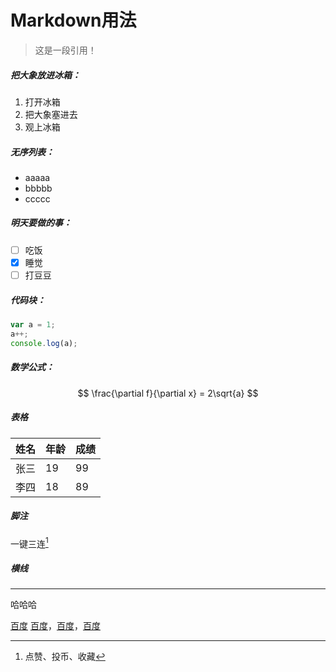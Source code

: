 # Markdown用法

> 这是一段引用！

##### 把大象放进冰箱：
1. 打开冰箱
2. 把大象塞进去
3. 观上冰箱
   
##### 无序列表：
- aaaaa
- bbbbb
- ccccc

##### 明天要做的事：
- [ ] 吃饭
- [x] 睡觉
- [ ] 打豆豆

##### 代码块：
```js
var a = 1;
a++;
console.log(a);
```

##### 数学公式：
$$
\frac{\partial f}{\partial x} = 2\sqrt{a}
$$

##### 表格
|姓名|年龄|成绩|
|:---|:---|:---|
|张三|19|99|
|李四|18|89|

##### 脚注
一键三连[^三连]
[^三连]: 点赞、投币、收藏

##### 横线
---
哈哈哈

[百度](baidu.com"一个搜索引擎")
[百度](id)，[百度](id)，[百度](id)
[^id]: baidu.com"一个搜索引擎"